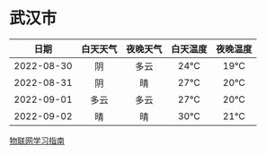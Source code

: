 # 武汉市
|日期|白天天气|夜晚天气|白天温度|夜晚温度|
|:--:|:--:|:--:|:--:|:--:|
|2022-08-30|阴|多云|24℃|19℃|
|2022-08-31|阴|晴|27℃|20℃|
|2022-09-01|多云|多云|27℃|20℃|
|2022-09-02|晴|晴|30℃|21℃|
 
[物联网学习指南](http://doc.lziqi.top/IoT)
